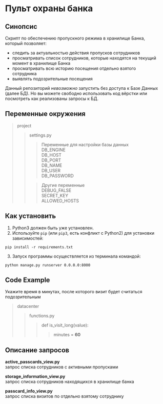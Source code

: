 # Пульт охраны банка

## Синопсис
Скрипт по обеспечению пропускного режима в хранилище Банка, который позволяет:
- следить за актуальностью действия пропусков сотрудников
- просматривать список сотрудников, которые находятся на текущий момент в хранилище Банка
- просматривать всю историю посещения отдельно взятого сотрудника
- выявлять подозрительные посещения

Данный репозиторий *невозможно* запустить без доступа к Базе Данных (далее БД). 
Но вы можете свободно использовать код вёрстки или посмотреть как реализованы запросы к БД.

## Переменные окружения

>project
> >settings.py
> >>Переменные для настройки базы данных\
> DB_ENGINE\
> DB_HOST\
> DB_PORT\
> DB_NAME\
> DB_USER\
> DB_PASSWORD
> >
>>>Другие переменные\
> DEBUG_FALSE\
> SECRET_KEY\
> ALLOWED_HOSTS

## Как установить
1. Python3 должен быть уже установлен. 
2. Используйте `pip` (или `pip3`, есть конфликт с Python2) для установки зависимостей:

```pip install -r requirements.txt```

3. Запуск программы осуществляется из терминала командой:

```python manage.py runserver 0.0.0.0:8000```

## Code Example

Укажите время в минутах, после которого визит будет считаться подозрительным
>datacenter
>>functions.py
>>>def is_visit_long(value):
>>>>minutes = **60**

## Описание запросов
**active_passcards_view.py**\
запрос списка сотрудников с активными пропусками

**storage_information_view.py** \
запрос списка сотрудников находящихся в хранилище банка

**passcard_info_view.py** \
запрос списка визитов по отдельно взятому сотруднику